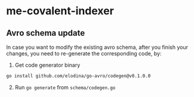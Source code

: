 # me-covalent-indexer

## Avro schema update
In case you want to modify the existing avro schema, after you finish your changes, you need to re-generate the corresponding code, by:

1. Get code generator binary
```bash
go install github.com/elodina/go-avro/codegen@v0.1.0.0
```

2. Run `go generate` from `schema/codegen.go`
